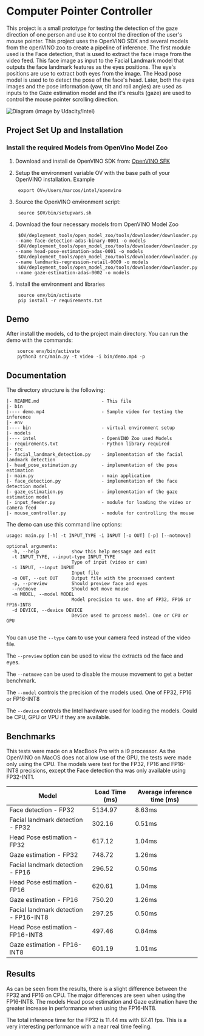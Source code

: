 # Computer Pointer Controller

This project is a small prototype for testing the detection of the gaze direction of one person and use it to control
the direction of the user's mouse pointer. This project uses the OpenVINO SDK and several models from the openVINO zoo
to create a pipeline of inference. The first module used is the Face detection, that is used to extract the face image
from the video feed. This face image as input to the Facial Landmark model that outputs the face landmark features as 
the eyes positions. The eye's positions are use to extract both eyes from the image. The Head pose model is used to
to detect the pose of the face's head. Later, both the eyes images and the pose information (yaw, tilt and roll angles)
are used as inputs to the Gaze estimation model and the it's results (gaze) are used to control the mouse pointer
scrolling direction.

![Diagram](https://video.udacity-data.com/topher/2020/April/5e923081_pipeline/pipeline.png)
(image by Udacity/Intel)

## Project Set Up and Installation
### Install the required Models from OpenVino Model Zoo
1. Download and install de OpenVINO SDK from:
[OpenVINO SFK](https://software.intel.com/content/www/us/en/develop/tools/openvino-toolkit.html)

2. Setup the environment variable OV with the base path of your OpenVINO installation. Example
        
        export OV=/Users/marcos/intel/openvino

3. Source the OpenVINO environment script:

        source $OV/bin/setupvars.sh

4. Download the four necessary models from OpenVINO Model Zoo

        $OV/deployment_tools/open_model_zoo/tools/downloader/downloader.py --name face-detection-adas-binary-0001 -o models
        $OV/deployment_tools/open_model_zoo/tools/downloader/downloader.py --name head-pose-estimation-adas-0001 -o models
        $OV/deployment_tools/open_model_zoo/tools/downloader/downloader.py --name landmarks-regression-retail-0009 -o models
        $OV/deployment_tools/open_model_zoo/tools/downloader/downloader.py --name gaze-estimation-adas-0002 -o models
        
5. Install the environment and libraries

        source env/bin/activate
        pip install -r requirements.txt

## Demo
After install the models, cd to the project main directory.
You can run the demo with the commands:
        
        source env/bin/activate
        python3 src/main.py -t video -i bin/demo.mp4 -p

## Documentation
The directory structure is the following:
```
|- README.md                       - This file
|- bin
|---- demo.mp4                     - Sample video for testing the inference
|- env
|---- bin                          - virtual environment setup
|- models
|---- intel                        - OpenVINO Zoo used Models
|- requirements.txt                - Python library required
|- src
|- facial_landmark_detection.py    - implementation of the facial landmark detection
|- head_pose_estimation.py         - implementation of the pose estimation
|- main.py                         - main application
|- face_detection.py               - implementation of the face detection model
|- gaze_estimation.py              - implementation of the gaze estimation model
|- input_feeder.py                 - module for loading the video or camera feed
|- mouse_controller.py             - module for controlling the mouse
```

The demo can use this command line options:
```
usage: main.py [-h] -t INPUT_TYPE -i INPUT [-o OUT] [-p] [--notmove]

optional arguments:
  -h, --help            show this help message and exit
  -t INPUT_TYPE, --input-type INPUT_TYPE
                        Type of input (video or cam)
  -i INPUT, --input INPUT
                        Input file
  -o OUT, --out OUT     Output file with the processed content
  -p, --preview         Should preview face and eyes
  --notmove             Should not move mouse
  -m MODEL, --model MODEL
                        Model precision to use. One of FP32, FP16 or FP16-INT8
  -d DEVICE, --device DEVICE
                        Device used to process model. One or CPU or GPU


```

You can use the `--type` cam to use your camera feed instead of the video file.

The `--preview` option can be used to view the extracts od the face and eyes.

The `--notmove` can be used to disable the mouse movement to get a better benchmark.

The `--model` controls the precision of the models used. One of FP32, FP16 or FP16-INT8

The `--device` controls the Intel hardware used for loading the models. Could be CPU, GPU or VPU if they are available. 


## Benchmarks

This tests were made on a MacBook Pro with a i9 processor. As the OpenVINO on MacOS does not allow use of the GPU,
 the tests were made only using the CPU. The models were test for the FP32, FP16 and FP16-INT8 precisions, except
 the Face detection tha was only available using FP32-INT1.

|  Model      | Load Time (ms) | Average inference time (ms) |
| ----------- | ----------- | ----------- |
| Face detection - FP32     | 5134.97       | 8.63ms       |
| Facial landmark detection - FP32  | 302.16        | 0.51ms       |
| Head Pose estimation - FP32  | 617.12        |  1.04ms       |
| Gaze estimation - FP32  |  748.72        |  1.26ms       |
| Facial landmark detection - FP16  | 296.52        |  0.50ms       |
| Head Pose estimation - FP16  | 620.61        |  1.04ms       |
| Gaze estimation - FP16  |  750.20        |  1.26ms       |
| Facial landmark detection - FP16-INT8  | 297.25        |  0.50ms       |
| Head Pose estimation - FP16-INT8  | 497.46        |   0.84ms       |
| Gaze estimation - FP16-INT8  |  601.19        |  1.01ms       |

## Results

As can be seen from the results, there is a slight difference between the FP32 and FP16 on CPU. 
The major differences are seen when using the FP16-INT8. The models Head pose estimation and Gaze estimation
have the greater increase in performance when using the FP16-INT8.

The total inference time for the FP32 is 11.44 ms with 87.41 fps. This is a very
interesting performance with a near real time feeling.

